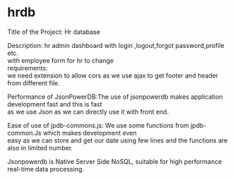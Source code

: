 # hrdb
Title of the Project: Hr database <br>

Description: hr admin dashboard with login ,logout,forgot password,profile etc.<br>
              with employee form for hr to change<br>
requirements: <br>
 we need extension to allow cors as we use ajax to get footer and header from different file.<br>

Performance of JsonPowerDB:The use of jsonpowerdb makes application development fast and this is fast <br>         as we use Json as we can directly use it with front end.

Ease of use of jpdb-commons.js: We use some functions from jpdb-common.Js which makes development even <br>        easy as we can store and get our date using few lines and the functions are also in limited number.

Jsonpowerdb is Native Server Side NoSQL, suitable for high performance real-time data processing.<br>






